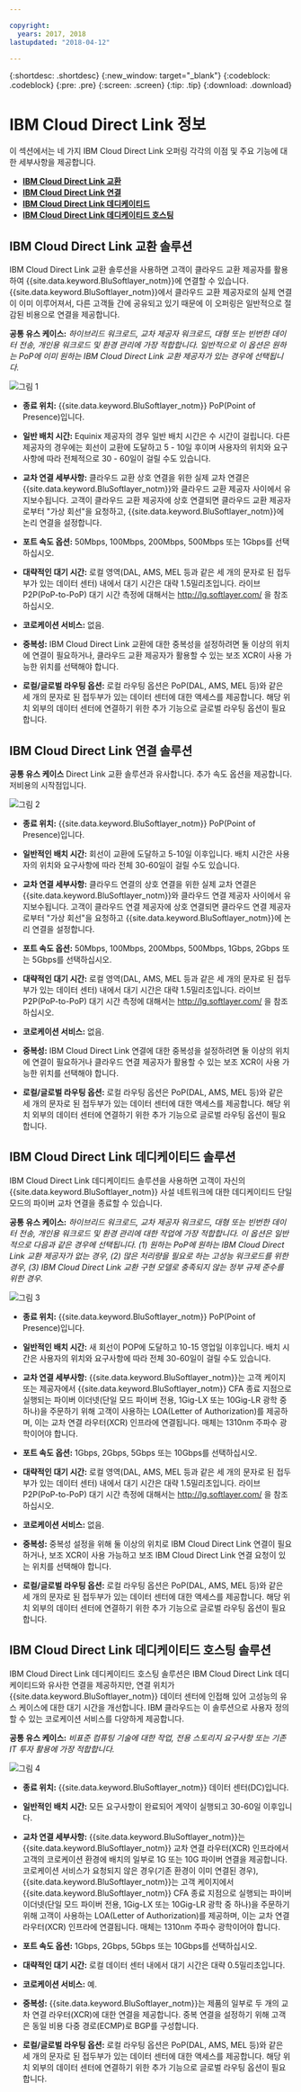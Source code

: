 ```yaml
---

copyright:
  years: 2017, 2018
lastupdated: "2018-04-12"

---
```


{:shortdesc: .shortdesc}
{:new_window: target="_blank"}
{:codeblock: .codeblock}
{:pre: .pre}
{:screen: .screen}
{:tip: .tip}
{:download: .download}

# IBM Cloud Direct Link 정보

이 섹션에서는 네 가지 IBM Cloud Direct Link 오퍼링 각각의 이점 및 주요 기능에 대한 세부사항을 제공합니다.
  * [**IBM Cloud Direct Link 교환**](#the-ibm-cloud-direct-link-exchange-solution)
  * [**IBM Cloud Direct Link 연결**](#the-ibm-cloud-direct-link-connect-solution)
  * [**IBM Cloud Direct Link 데디케이티드**](#the-ibm-cloud-direct-link-dedicated-solution)
  * [**IBM Cloud Direct Link 데디케이티드 호스팅**](#the-ibm-cloud-direct-link-dedicated-hosting-solution)

## IBM Cloud Direct Link 교환 솔루션

IBM Cloud Direct Link 교환 솔루션을 사용하면 고객이 클라우드 교환 제공자를 활용하여 {{site.data.keyword.BluSoftlayer_notm}}에 연결할 수 있습니다. {{site.data.keyword.BluSoftlayer_notm}}에서 클라우드 교환 제공자로의 실제 연결이 이미 이루어져서, 다른 고객들 간에 공유되고 있기 때문에 이 오퍼링은 일반적으로 절감된 비용으로 연결을 제공합니다.

**공통 유스 케이스:** _하이브리드 워크로드, 교차 제공자 워크로드, 대형 또는 빈번한 데이터 전송, 개인용 워크로드 및 환경 관리에 가장 적합합니다.  일반적으로 이 옵션은 원하는 PoP에 이미 원하는 IBM Cloud Direct Link 교환 제공자가 있는 경우에 선택됩니다._

![그림 1](/images/Direct-Link-Exchange.PNG)

 * **종료 위치:** {{site.data.keyword.BluSoftlayer_notm}} PoP(Point of Presence)입니다.

 * **일반 배치 시간:** Equinix 제공자의 경우 일반 배치 시간은 수 시간이 걸립니다. 다른 제공자의 경우에는 회선이 교환에 도달하고 5 - 10일 후이며 사용자의 위치와 요구사항에 따라 전체적으로 30 - 60일이 걸릴 수도 있습니다.

 * **교차 연결 세부사항:** 클라우드 교환 상호 연결을 위한 실제 교차 연결은 {{site.data.keyword.BluSoftlayer_notm}}와 클라우드 교환 제공자 사이에서 유지보수됩니다. 고객이 클라우드 교환 제공자에 상호 연결되면 클라우드 교환 제공자로부터 "가상 회선"을 요청하고, {{site.data.keyword.BluSoftlayer_notm}}에 논리 연결을 설정합니다.

 * **포트 속도 옵션:** 50Mbps, 100Mbps, 200Mbps, 500Mbps 또는 1Gbps를 선택하십시오.

 * **대략적인 대기 시간:** 로컬 영역(DAL, AMS, MEL 등과 같은 세 개의 문자로 된 접두부가 있는 데이터 센터) 내에서 대기 시간은 대략 1.5밀리초입니다. 라이브 P2P(PoP-to-PoP) 대기 시간 측정에 대해서는 http://lg.softlayer.com/ 을 참조하십시오.

 * **코로케이션 서비스:** 없음.

 * **중복성:** IBM Cloud Direct Link 교환에 대한 중복성을 설정하려면 둘 이상의 위치에 연결이 필요하거나, 클라우드 교환 제공자가 활용할 수 있는 보조 XCR이 사용 가능한 위치를 선택해야 합니다.

 * **로컬/글로벌 라우팅 옵션:** 로컬 라우팅 옵션은 PoP(DAL, AMS, MEL 등)와 같은 세 개의 문자로 된 접두부가 있는 데이터 센터에 대한 액세스를 제공합니다. 해당 위치 외부의 데이터 센터에 연결하기 위한 추가 기능으로 글로벌 라우팅 옵션이 필요합니다.
 
## IBM Cloud Direct Link 연결 솔루션

**공통 유스 케이스** Direct Link 교환 솔루션과 유사합니다. 추가 속도 옵션을 제공합니다. 저비용의 시작점입니다.

![그림 2](/images/Direct-Link-Connect.PNG)

* **종료 위치:** {{site.data.keyword.BluSoftlayer_notm}} PoP(Point of Presence)입니다.

* **일반적인 배치 시간:** 회선이 교환에 도달하고 5-10일 이후입니다. 배치 시간은 사용자의 위치와 요구사항에 따라 전체 30-60일이 걸릴 수도 있습니다.

* **교차 연결 세부사항:** 클라우드 연결의 상호 연결을 위한 실제 교차 연결은 {{site.data.keyword.BluSoftlayer_notm}}와 클라우드 연결 제공자 사이에서 유지보수됩니다. 고객이 클라우드 연결 제공자에 상호 연결되면 클라우드 연결 제공자로부터 "가상 회선"을 요청하고 {{site.data.keyword.BluSoftlayer_notm}}에 논리 연결을 설정합니다.

* **포트 속도 옵션:** 50Mbps, 100Mbps, 200Mbps, 500Mbps, 1Gbps, 2Gbps 또는 5Gbps를 선택하십시오.

* **대략적인 대기 시간:** 로컬 영역(DAL, AMS, MEL 등과 같은 세 개의 문자로 된 접두부가 있는 데이터 센터) 내에서 대기 시간은 대략 1.5밀리초입니다. 라이브 P2P(PoP-to-PoP) 대기 시간 측정에 대해서는 http://lg.softlayer.com/ 을 참조하십시오.

* **코로케이션 서비스:** 없음.

* **중복성:** IBM Cloud Direct Link 연결에 대한 중복성을 설정하려면 둘 이상의 위치에 연결이 필요하거나 클라우드 연결 제공자가 활용할 수 있는 보조 XCR이 사용 가능한 위치를 선택해야 합니다.

* **로컬/글로벌 라우팅 옵션:** 로컬 라우팅 옵션은 PoP(DAL, AMS, MEL 등)와 같은 세 개의 문자로 된 접두부가 있는 데이터 센터에 대한 액세스를 제공합니다. 해당 위치 외부의 데이터 센터에 연결하기 위한 추가 기능으로 글로벌 라우팅 옵션이 필요합니다.

## IBM Cloud Direct Link 데디케이티드 솔루션

IBM Cloud Direct Link 데디케이티드 솔루션을 사용하면 고객이 자신의 {{site.data.keyword.BluSoftlayer_notm}} 사설 네트워크에 대한 데디케이티드 단일 모드의 파이버 교차 연결을 종료할 수 있습니다.

 **공통 유스 케이스:** _하이브리드 워크로드, 교차 제공자 워크로드, 대형 또는 빈번한 데이터 전송, 개인용 워크로드 및 환경 관리에 대한 작업에 가장 적합합니다.  이 옵션은 일반적으로 다음과 같은 경우에 선택됩니다. (1) 원하는 PoP에 원하는 IBM Cloud Direct Link 교환 제공자가 없는 경우, (2) 많은 처리량을 필요로 하는 고성능 워크로드를 위한 경우, (3) IBM Cloud Direct Link 교환 구현 모델로 충족되지 않는 정부 규제 준수를 위한 경우._

![그림 3](/images/Direct-link-Dedicated.PNG)

 * **종료 위치:** {{site.data.keyword.BluSoftlayer_notm}} PoP(Point of Presence)입니다.

 * **일반적인 배치 시간:** 새 회선이 POP에 도달하고 10-15 영업일 이후입니다. 배치 시간은 사용자의 위치와 요구사항에 따라 전체 30-60일이 걸릴 수도 있습니다.

 * **교차 연결 세부사항:** {{site.data.keyword.BluSoftlayer_notm}}는 고객 케이지 또는 제공자에서 {{site.data.keyword.BluSoftlayer_notm}} CFA 종료 지점으로 실행되는 파이버 이더넷(단일 모드 파이버 전용, 1Gig-LX 또는 10Gig-LR 광학 중 하나)을 주문하기 위해 고객이 사용하는 LOA(Letter of Authorization)를 제공하며, 이는 교차 연결 라우터(XCR) 인프라에 연결됩니다. 매체는 1310nm 주파수 광학이어야 합니다.

 * **포트 속도 옵션:** 1Gbps, 2Gbps, 5Gbps 또는 10Gbps를 선택하십시오.

 * **대략적인 대기 시간:** 로컬 영역(DAL, AMS, MEL 등과 같은 세 개의 문자로 된 접두부가 있는 데이터 센터) 내에서 대기 시간은 대략 1.5밀리초입니다.  라이브 P2P(PoP-to-PoP) 대기 시간 측정에 대해서는 http://lg.softlayer.com/ 을 참조하십시오.

 * **코로케이션 서비스:** 없음.

 * **중복성:** 중복성 설정을 위해 둘 이상의 위치로 IBM Cloud Direct Link 연결이 필요하거나, 보조 XCR이 사용 가능하고 보조 IBM Cloud Direct Link 연결 요청이 있는 위치를 선택해야 합니다.

 * **로컬/글로벌 라우팅 옵션:** 로컬 라우팅 옵션은 PoP(DAL, AMS, MEL 등)와 같은 세 개의 문자로 된 접두부가 있는 데이터 센터에 대한 액세스를 제공합니다. 해당 위치 외부의 데이터 센터에 연결하기 위한 추가 기능으로 글로벌 라우팅 옵션이 필요합니다.

## IBM Cloud Direct Link 데디케이티드 호스팅 솔루션

IBM Cloud Direct Link 데디케이티드 호스팅 솔루션은 IBM Cloud Direct Link 데디케이티드와 유사한 연결을 제공하지만, 연결 위치가 {{site.data.keyword.BluSoftlayer_notm}} 데이터 센터에 인접해 있어 고성능의 유스 케이스에 대한 대기 시간을 개선합니다. IBM 클라우드는 이 솔루션으로 사용자 정의할 수 있는 코로케이션 서비스를 다양하게 제공합니다.

**공통 유스 케이스:** _비표준 컴퓨팅 기술에 대한 작업, 전용 스토리지 요구사항 또는 기존 IT 투자 활용에 가장 적합합니다._

![그림 4](/images/Direct-Link-Dedicated-Hosting.png)

* **종료 위치:** {{site.data.keyword.BluSoftlayer_notm}} 데이터 센터(DC)입니다.

 * **일반적인 배치 시간:** 모든 요구사항이 완료되어 계약이 실행되고 30-60일 이후입니다.

 * **교차 연결 세부사항:** {{site.data.keyword.BluSoftlayer_notm}}는 {{site.data.keyword.BluSoftlayer_notm}} 교차 연결 라우터(XCR) 인프라에서 고객의 코로케이션 환경에 배치의 일부로 1G 또는 10G 파이버 연결을 제공합니다. 코로케이션 서비스가 요청되지 않은 경우(기존 환경이 이미 연결된 경우), {{site.data.keyword.BluSoftlayer_notm}}는 고객 케이지에서 {{site.data.keyword.BluSoftlayer_notm}} CFA 종료 지점으로 실행되는 파이버 이더넷(단일 모드 파이버 전용, 1Gig-LX 또는 10Gig-LR 광학 중 하나)을 주문하기 위해 고객이 사용하는 LOA(Letter of Authorization)를 제공하며, 이는 교차 연결 라우터(XCR) 인프라에 연결됩니다. 매체는 1310nm 주파수 광학이어야 합니다.

 * **포트 속도 옵션:** 1Gbps, 2Gbps, 5Gbps 또는 10Gbps를 선택하십시오.

 * **대략적인 대기 시간:** 로컬 데이터 센터 내에서 대기 시간은 대략 0.5밀리초입니다.

 * **코로케이션 서비스:** 예.

 * **중복성:** {{site.data.keyword.BluSoftlayer_notm}}는 제품의 일부로 두 개의 교차 연결 라우터(XCR)에 대한 연결을 제공합니다. 중복 연결을 설정하기 위해 고객은 동일 비용 다중 경로(ECMP)로 BGP를 구성합니다.

 * **로컬/글로벌 라우팅 옵션:** 로컬 라우팅 옵션은 PoP(DAL, AMS, MEL 등)와 같은 세 개의 문자로 된 접두부가 있는 데이터 센터에 대한 액세스를 제공합니다. 해당 위치 외부의 데이터 센터에 연결하기 위한 추가 기능으로 글로벌 라우팅 옵션이 필요합니다.
